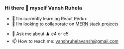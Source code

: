 ### Hi there 👋 myself Vansh Ruhela


<!-- **VanshRuhela/VanshRuhela** is a ✨ _special_ ✨ repository because its `README.md` (this file) appears on your GitHub profile.

Here are some ideas to get you started: -->
- 🌱 I’m currently learning React Redux
- 👯 I’m looking to collaborate on MERN stack projects
<!-- - 🤔 I’m looking for help with ... -->
- 💬 Ask me about ♟️ e4 or e5 
- 📫 How to reach me: vanshruhelavansh@gmail.com
<!-- - 😄 Pronouns:  -->
<!-- - ⚡ Fun fact: ... -->


<!-- [![botHards's GitHub stats](https://github-readme-stats.vercel.app/api?username=VanshRuhela&hide=issues&show_icons=true&theme=tokyonight)](https://github.com/anuraghazra/github-readme-stats)
 -->
